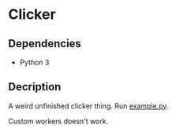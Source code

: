 # Clicker

## Dependencies

- Python 3

## Decription

A weird unfinished clicker thing. Run [example.py](./example.py).

Custom workers doesn't work.
